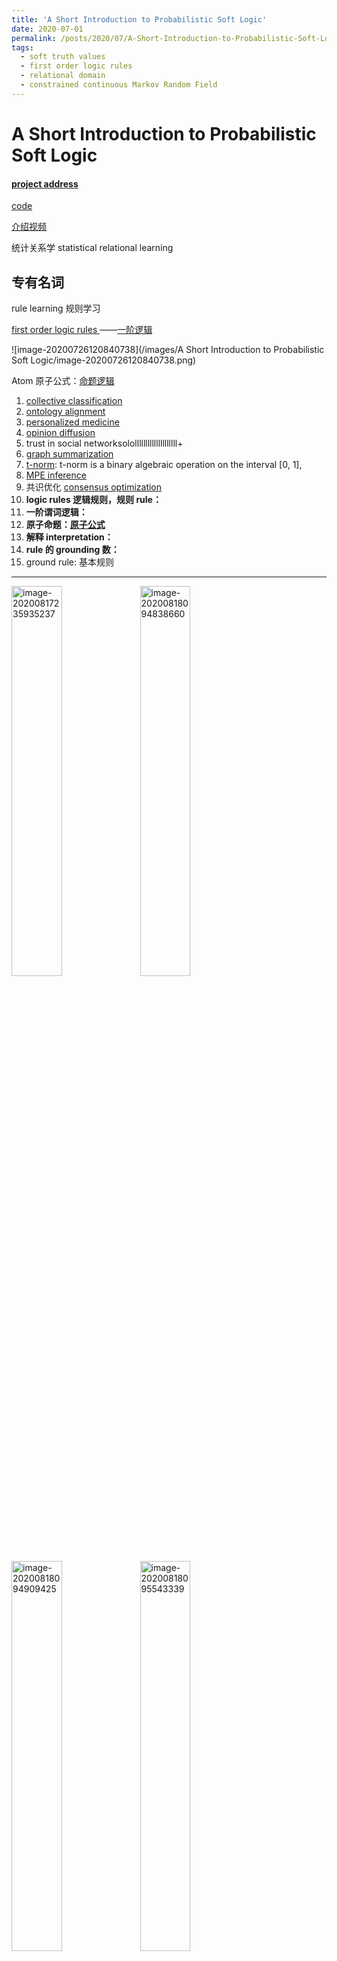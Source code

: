 ```yaml
---
title: 'A Short Introduction to Probabilistic Soft Logic'
date: 2020-07-01
permalink: /posts/2020/07/A-Short-Introduction-to-Probabilistic-Soft-Logic/
tags:
  - soft truth values
  - first order logic rules
  - relational domain
  - constrained continuous Markov Random Field
---
```


A Short Introduction to Probabilistic Soft Logic
======

#### [project address](https://psl.linqs.org/)

[code](https://github.com/linqs/psl)

[介绍视频](https://www.youtube.com/watch?v=EIe-JBE8kRg)

统计关系学  statistical relational learning

## 专有名词

rule learning 规则学习

[first order logic rules ](https://leanprover.github.io/logic_and_proof/first_order_logic.html)——[一阶逻辑]([https://zh.wikipedia.org/wiki/%E4%B8%80%E9%98%B6%E9%80%BB%E8%BE%91](https://zh.wikipedia.org/wiki/一阶逻辑))

![image-20200726120840738](/images/A Short Introduction to Probabilistic Soft Logic/image-20200726120840738.png)

Atom 原子公式：[命题逻辑]([https://zh.wikipedia.org/wiki/%E5%91%BD%E9%A2%98%E9%80%BB%E8%BE%91](https://zh.wikipedia.org/wiki/命题逻辑))

1. [collective classification](https://link.springer.com/referenceworkentry/10.1007%2F978-0-387-30164-8_140)
2. [ontology alignment](https://en.wikipedia.org/wiki/Ontology_alignment)
3. [personalized medicine](https://en.wikipedia.org/wiki/Personalized_medicine)
4. [opinion diffusion](https://link.springer.com/referenceworkentry/10.1007%2F978-1-4939-7131-2_379)
5. trust in social networksolollllllllllllllllllll+
6. [graph summarization](https://www.jianshu.com/p/24fcf19b78da)
7. [t-norm](https://en.wikipedia.org/wiki/T-norm):    t-norm is a binary algebraic operation on the interval [0, 1], 
8. [ MPE inference](https://blog.csdn.net/jbb0523/article/details/79437497)
9.  共识优化  [consensus optimization ](https://www.cvxpy.org/examples/applications/consensus_opt.html)
10. **logic rules 逻辑规则，规则 rule：**
11. **一阶谓词逻辑：**
12. **原子命题：[原子公式]([https://zh.wikipedia.org/wiki/%E5%8E%9F%E5%AD%90%E5%85%AC%E5%BC%8F](https://zh.wikipedia.org/wiki/原子公式))**
13. **解释 interpretation：**
14. **rule 的 grounding 数：**
15. ground rule: 基本规则

---------

<img src="/images/A Short Introduction to Probabilistic Soft Logic/image-20200817235935237.png" alt="image-20200817235935237" width = "40%" height = "40%" />

<img src="/images/A Short Introduction to Probabilistic Soft Logic/image-20200818094838660.png" alt="image-20200818094838660" width = "40%" height = "40%" />

<img src="/images/A Short Introduction to Probabilistic Soft Logic/image-20200818094909425.png" alt="image-20200818094909425" width = "40%" height = "40%" />



<img src="/images/A Short Introduction to Probabilistic Soft Logic/image-20200818095543339.png" alt="image-20200818095543339" width = "40%" height = "40%" />



<img src="/images/A Short Introduction to Probabilistic Soft Logic/image-20200818095145583.png" alt="image-20200818095145583" width = "40%" height = "40%" />

<img src="/images/A Short Introduction to Probabilistic Soft Logic/image-20200818095205647.png" alt="image-20200818095205647" width = "40%" height = "40%" />

<img src="/images/A Short Introduction to Probabilistic Soft Logic/image-20200818104152253.png" alt="image-20200818104152253" width = "40%" height = "40%" />

<img src="/images/A Short Introduction to Probabilistic Soft Logic/image-20200818152654995.png" alt="image-20200818152654995" width = "40%" height = "40%" />

定义：

<img src="/images/A Short Introduction to Probabilistic Soft Logic/image-20200818155834481.png" alt="image-20200818155834481" width = "40%" height = "40%" />



<img src="/images/A Short Introduction to Probabilistic Soft Logic/image-20200818154410912.png" alt="image-20200818154410912" width = "40%" height = "40%" />

**使得 Rules will behave like boolean logic** (布尔逻辑用真值时，条件语句的真值表一致)

<img src="/images/A Short Introduction to Probabilistic Soft Logic/image-20200818153523164.png" alt="image-20200818153523164" width = "40%" height = "40%" />

satisfaction：左边ground atoms的值要大于等于 右边 atoms 的值

<img src="/images/A Short Introduction to Probabilistic Soft Logic/image-20200818153533540.png" alt="image-20200818153533540" width = "40%" height = "40%" />

<img src="/images/A Short Introduction to Probabilistic Soft Logic/image-20200818153629491.png" alt="image-20200818153629491" width = "40%" height = "40%" />

<img src="/images/A Short Introduction to Probabilistic Soft Logic/image-20200818160349166.png" alt="image-20200818160349166" width = "40%" height = "40%" />

**详细查看：**

[Hinge-Loss Markov Random Fields and Probabilistic Soft Logic](https://www.jmlr.org/papers/volume18/15-631/15-631.pdf)

[slide1](https://www.slideshare.net/knowfrominfo/grand-psl-talkdec62010)

[slide2](http://www.cs.umd.edu/~getoor/Talks/RuleML-PSL-July-13.pdf)

[slide3](http://piazza.com/class_profile/get_resource/jcoztzkoa973d2/jhmnxr5zg223ad?)

-------------------------------------------------------



1. **可以为用户之间的不同类型的关系（例如友谊或家庭关系）建模，而且还可以对多种相似性概念** 
2. ground out all rules：将predicate中的变量都用实例填充
3. convert ground rules to hinge-loss functions
4. constructing a HL-MRF
5. making prediction

## Abstract

概率软逻辑（ Probabilistic soft logic  PSL）是用于**关系域 relational domains 中**的 **集体概率推理 collective, probabilistic reasoning 的框架**。 PSL 将**一阶逻辑规则 first order logic rules**  用作**图模型 graphical models 的模板语言 template language**，该图模型**针对区间为 [0, 1] 的具有软真值 soft truth values  的随机变量**。在此设置下的**推断是一项连续的优化任务 Inference in this setting is a continuous optimization task** 。该文概述了 PSL 语言及其**推理和权重学习技术** techniques for inference and weight learning 。

## 1  Introduction

人工智能中的许多问题都需要 **处理关系结构和不确定性 relational structure and uncertainty** 。因此，对促进**具有关系结构的复杂概率模型 probabilistic models with relational structure** 的开发的工具的需求不断增长。这些工具应将高级建模语言与通用算法相结合，以在最终的概率模型或概率程序中进行 推断 inference 。最近开发的框架，基于图模型，关系逻辑或编程语言的思想 graphical models, relational logic, or programming languages [6, 5]

作者概述了有关概率软逻辑（PSL）[4] 的最新工作。PSL模型已在各个领域开发，包括**集体分类 collective classification[3]，本体对齐 ontology alignment[4]，个性化医学 personalized medicine [2]，意见扩散 opinion diffusion [1]，对社交网络的信任 trust in social networks [7]和图摘要 graph summarization [8]**。PSL 的**主要区别特征是它在间隔[0，1]中使用软真值**。This allows one to directly **incorporate similarity functions,both on the level of individuals and on the level of sets**.  例如，在社交网络中对意见 opinions in social networks 进行建模时，**PSL不仅可以为用户之间的不同类型的关系（例如友谊或家庭关系）建模，而且还可以对多种相似性概念 multiple notions of similarity（例如基于爱好，信念或对特定观点的意见）进行建模**。从技术上讲**，PSL将感兴趣的域表示为逻辑原子 logical atoms**。它**使用一阶逻辑规则 first order logic rules 捕获域的依赖结构，并以此为基础在所有原子logical atoms上构建联合概率模型**。**每条规则 rule 都有一个相关的非负权重**，可以捕获该规则 rule 的相对重要性。由于**使用了软真值，PSL中的推理是连续优化问题**。

下面介绍 PSL建模语言 及其 用于最可能的解释和边际推断 most probable explanation and marginal inference 的 高效算法的概述。

## 2  PSL Semantics

一个PSL程序由一组一阶逻辑规则组成，这些规则具有连接体 conjunctive bodies 和单个文字头 single literal heads 。**每条规则 rule 都有一个相关的非负权重**，可以捕获该规则 rule 的相对重要性。

以下示例程序对 基于社交网络的简单模型 进行编码，以预测选民的行为，该社交网络具有两种表示朋友 *friend* 和配偶关系 *spouse* 的链接：

<img src="/images/A Short Introduction to Probabilistic Soft Logic/image-20200725162947109.png" alt="image-20200725162947109" style="zoom:80%;" />

上面的两条 first order logic rules ：从权重分配 认为  **spouses are more likely to vote for the same party than friends**

虽然PSL与一阶逻辑共享其 规则 的语法，但它使用来自位于 [0,1] 的 软真值，而不是仅使用0（false）和1（true）真值。**Given a set of atoms $\ell=\{\ell_1,...,\ell_n\}$  我们将映射 $I: \ell \rarr[0,1]^n$ 从 atoms 到 软真值 称为 *解释 interpretation*。**   **PSL 定义了  *interpretation* 上的概率分布**   使得更有可能满足 更基本的规则实例 satisfying more ground rule instances——即在 *interpretation* 空间根据概率分布选择有利的，在上面的示例中，我们倾向于  一个人的投票结果会与朋友一致的解释 interpretation ，即 satisfies many groundings of 规则(1)，但在朋友和配偶之间进行权衡的情况下，由于较高的规则(2)的权重，投票上首选与配偶达成一致——即 “与配偶达成一致” 的 解释 *interpretation*  更好的满足 。

为了确定 基本规则 的满足程度  the degree to which a ground rule is satisfied，**用 Lukasiewicz t-norm co-norm** 分别作为 逻辑 AND 和 OR 的松弛形式， 这样的松弛在两端的值是确定的 0和1，但在中间提供连续的映射。

 Given an interpretation $I$ , the formulas for the relaxation of logical conjunction (∧), disjunction (∨), and negation (¬) are as follows：

<img src="/images/A Short Introduction to Probabilistic Soft Logic/image-20200725171242551.png" alt="image-20200725171242551" style="zoom:80%;" />

符号上的波浪线指的是从 布尔域 的松弛。

对于**基本的PSL规则  a ground PSL rule $r\equiv r_{body} \rarr r_{head} \equiv \tilde \neg \ r_{body}\tilde\lor r_{head}$  (条件表达式性质)，**在 rule 中的 atoms上定义的 interpretation $I$ 将确定 r 是否满足要求，如果不满足，则说明其满足的距离 its distance to satisfaction。 

**Abusing notation，** 我们将 $I$ 的使用范围扩大到  logical formulas。  logical formulas 公式的真值是通过从 $I$ 所指定的原子atom的真值开始  应用上述逻辑运算符的定义而获得的**(命题逻辑？)**(The truth value of a formula is obtained by applying the above definitions of the logical operators starting from the truth values of atoms as specified by $I$ 即上面通过应用 t-norm co-norm 得到的松弛后的逻辑运算符)

当给定一个 $I$， a rule $r$ is satisfied，也就是说 $I(r)=1$ (将 $I$ 的使用范围扩大到了  logical formulas上)当且仅当 $I(r_{body}) \le I(r_{head})$ ,也就是说 the head has at least the same truth value as the body. 同样，当真实值限制为0和1时，这与 rule satisfaction 的通常定义是一致的。  The rule’s *distance* to *satisfaction*  under interpretation $I$ then measures the degree to which this condition is violated  这条 rule 到 satisfaction 的距离衡量了 该条件违背 satisfaction 的程度

$$ d_r(I)=max\{0,I(r_{body})-I(r_{head})\}$$

**举例：**

考虑这个 Interpretation $I=\{spouse(b,a) \mapsto 1, votesFor(a,p) \mapsto 0.9, votesFor(b,p) \mapsto 1\}$ 

 $r$ 表示 the  corresponding  ground  instance  of <img src="/images/A Short Introduction to Probabilistic Soft Logic/image-20200726133404692.png" alt="image-20200726133404692" style="zoom:80%;" />

conjunction 松弛计算 $I(r_{body})=max\{0,1+0.9-1\}=0.9$ 

条件假设 松弛计算$d_r(I)=max\{0,0.9-0.3\}=0.6$ 

当 $I(r_{head})$ 的值大于或等于 0.9 则 距离为0

当给定 a set of ground atoms $\ell$  of interest，PSL 产生一个在可能的 interpretations $I$ 上的概率分布。

设 **R** be the set of all **ground rules** that are instances of a rule in the program。只在 $\ell$ 中有 atoms，$I$ 的概率密度函数 f 为

<img src="/images/A Short Introduction to Probabilistic Soft Logic/image-20200726175458909.png" alt="image-20200726175458909" style="zoom:80%;" />

其中 $\lambda_r$ 是 rule $r$ 的 权重，$Z$ 是 continuous version of the normalization constant used indiscrete Markov random fields, $p \in \{1,2\}$ 提供两种损失函数的选择

**补充 indiscrete Markov random fields：**

![image-20200726180232206](/images/A Short Introduction to Probabilistic Soft Logic/image-20200726180232206.png)

**线性损失函数（p = 1）倾向于 completely satisfy one rule 的 *interpretations*，但对于冲突规则而言，与 satisfaction 的距离要更远一些。而对于 平方损失函数 favors interpretations that satisfy all rules to some degree, which typically have truth values farther away from the extreme values**

 individual atoms $\ell_i$ 的值 通过 线性等式和不等式约束可以进一步限制。当出现违背这些约束时，我们设置 $f(I)=0$ ，并且限制 Z 的积分限 constrain the domain of integration for the normalization constant $Z$ accordingly.

这使人们可以编码其他领域知识  domain knowledge ，例如 a predicate being functional. 举例：在上面选民的例子中，每个选民 $a$ 不能投票超过一个参与党派 $p_1,p_2,...,p_n$，这就给了函数 $votesFor(.,.)$ 添加了约束

## 3  Inference and Learning in PSL

PSL 为以下两项关键任务提供了有效的推论 inference  方法

1.  **MPE inference:** 根据证据变量的取值，输出未知变量各种取值的概率
2. 计算边际分布  computing marginal distribution

**PSL程序的形式以及软真值的使用  可确保  非零密度nonzero density的解释空间interpretations space  形成   凸多面体 convex polytope**。两种设置的推理算法都利用  凸的性质  来实现效率。此外，**PSL还提供了从标记数据中学习权重的方法**。我们在这里总结了主要思想，并参考相应的技术文章以获取完整详细信息

### MPE Inference

1. PSL中的第一个常见推理任务是 find the most probable interpretation given evidence (MPE)，即，拓展给定部分解释 partial interpretation 下最有可能得到的解释 interpretation。这意味着最大化等式<img src="/images/A Short Introduction to Probabilistic Soft Logic/image-20200726191002638.png" alt="image-20200726191002638" style="zoom:80%;" />中的密度函数 $f(I)$，这等效于最小化指数的求和，同时要满足  the evidence 以及 等式不等式约束。例如，在投票的例子中，给定社交网络和在民意测验中获得的少数人的真实投票行为，MPE推论得出所有其他人中最有可能的投票行为。
2. 如 Broecheleret 等人[4]所示，可以将此约束优化问题转换为二阶锥规划 [second order cone program（SOCP）](https://en.wikipedia.org/wiki/Second-order_cone_programming)。The SOCP can be solved in time $O(n^{3.5})$,  where **n** is the number of relevant rule groundings, that is, those with non-zero distance to satisfaction. 为了避免操纵 avoid manipulation 不相关 的规则，PSL 遵循一种迭代方法，在构造SOCP之前，根据 evidence atoms  的真值 和非证据原子的当前真值确定一组相关规则 the set of relevant rules 。最初，真值0用于非证据原子。在构造并求解了 SOCP 之后，根据当前的MPE interpretation 更新相关规则集。重复此过程，直到不再激活任何规则 no more rules get activated.
3. 最近，Bachet等人[1]证明了基于 共识优化  consensus optimization 的 MPE推理 可以实现线性可扩展性 linear scalability  ，同时其准确性仅比上述方法中使用的标准立方时间 SOCP solvers略低。共识优化 将优化问题 分解为 由其他约束联系在一起的独立的小问题。 在 PSL 中，separate subproblems  are  created  for  each  ground  rule。每个 此类子问题 都使用其自己的本地文字副本 own  local  copies  of literals，并引入了约束，这些约束将这些本地副本的真值与相应原始文字的真值等同 equate the truth values of these local copies with those of the corresponding original literal。例如，对于a given person $a$ and party $p$，all groundings of 规则（1）和（2）在原始优化问题中都依赖于 $votesFor(a,p)$，但是通过在共识优化中使用该原子的不同副本而独立。共识优化然后**在**（a）优化本地副本的真值作为在最小化它们对原始目标的贡献以及与原始原子的同意之间进行权衡(minimizing their contribution to the original objective and their agreement with the original atom)     **和** （b）将原始原子的真值更新为它们的本地副本的平均值，其中所有子问题均具有闭式解 之间 **迭代**

### Computing Marginal Distributions

**The second common inference task in PSL** ：

计算 $P(l\le I(\ell_i)\le u)$ 即 一个 atom $\ell_i$ 从给出的区间 $[l,u]$ 取得一个真值的概率。

Broecheler和Getoor [3]引入了一种采样算法 sampling algorithm 来近似这种边际分布 marginal distributions ， 一般来说，这是一个 **\#P-hard problem** in the number of ground atom。

**直观地来说，计算这个概率 corresponds to computing the volume of the corresponding slice of the convex polytope of non-zero density interpretations. **对应于计算非零密度解释的凸多面体的相应切片的体积。

在PSL中，边际分布 marginal distributions 是通过 hit-and-run Markov chain Monte Carlo scheme(命中并运行的马尔可夫链蒙特卡洛斯) 后 收集采样点的直方图来估算的。 从如上所述有效地获得的 **MAP状态** 开始，算法首先通过随机 均匀地采样 一个方向，然后在该多面体内的 线段line segment上 采样一个点来探索凸多面体。由于一般方案可能会卡在多面体的拐角处 get stuck in corners of the polytope，在拐角处大多数方向都不指向多面体内部，这些情况是可以检测到，应用松弛方法将 方向采样限制为仅在可行方向采样

### Weight Learning

可以通过**最大似然估计**来学习规则的权重 the weights of rules 

对数似然 对 weight $\lambda_i$ 的梯度是：

<img src="/images/A Short Introduction to Probabilistic Soft Logic/image-20200726204526494.png" alt="image-20200726204526494" style="zoom:80%;" />

<img src="/images/A Short Introduction to Probabilistic Soft Logic/image-20200726204549896.png" alt="image-20200726204549896" style="zoom:80%;" />

## 4  Related Work



## 总结

细节上，PSL使用“软”逻辑作为其逻辑组成部分，以马尔可夫网络作为其统计模型。

概率软逻辑中的软逻辑指 逻辑结构真值不需要被严格的限制为0或1，可以是0-1之间的某个值

逻辑公式

$similarName(X,Y) \rarr sameEntity(X, Y)$

它表达的逻辑意义可以理解为，如果X和Y具有相似甚至相同的name，那么我们可以说X和Y可能是同一个人，而 $similarName(X, Y)$ 的结果是0-1之间的某个值，具体的逻辑符号通过以下形式定义：

<img src="/images/A Short Introduction to Probabilistic Soft Logic/image-20200725171242551.png" alt="image-20200725171242551" style="zoom:80%;" />

在PSL模型中，这些具体的逻辑公式将成为马尔科夫网络的特征，并且网络中的每个特征都会与一个权重相关联，决定它在特征之间相互作用的重要性。权重可以手动设置或是基于已有真实数据通过学习算法学习得到。PSL还提供了复杂的推理技术，同时利用软逻辑的特点将知识推理的复杂度优化到多项式时间，而不再是一个NP-HARD问题



#### [reference](https://www.jianshu.com/p/a7b57204c391)
